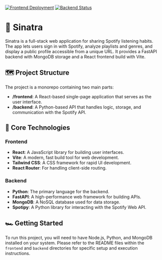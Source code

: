 [![Frontend Deployment](https://img.shields.io/badge/Vercel-Online-brightgreen?logo=vercel)](https://sinatra-pi.vercel.app)
[![Backend Status](https://img.shields.io/badge/Render-Online-brightgreen?logo=render)](https://backend.sinatra.live)
# 🎸 Sinatra

Sinatra is a full-stack web application for sharing Spotify listening habits. The app lets users sign in with Spotify, analyze playlists and genres, and display a public profile accessible from a unique URL. It provides a FastAPI backend with MongoDB storage and a React frontend build with Vite. 

## 🗺️ Project Structure

The project is a monorepo containing two main parts:

- **/frontend**: A React-based single-page application that serves as the user interface.
- **/backend**: A Python-based API that handles logic, storage, and communication with the Spotify API.

## 🧰 Core Technologies

### Frontend
- **React**: A JavaScript library for building user interfaces.
- **Vite**: A modern, fast build tool for web development.
- **Tailwind CSS**: A CSS framework for rapid UI development.
- **React Router**: For handling client-side routing.

### Backend
- **Python**: The primary language for the backend.
- **FastAPI**: A high-performance web framework for building APIs.
- **MongoDB**: A NoSQL database used for data storage.
- **Spotipy**: A Python library for interacting with the Spotify Web API.

## 🏎️ Getting Started

To run this project, you will need to have Node.js, Python, and MongoDB installed on your system. Please refer to the README files within the `frontend` and `backend` directories for specific setup and execution instructions.